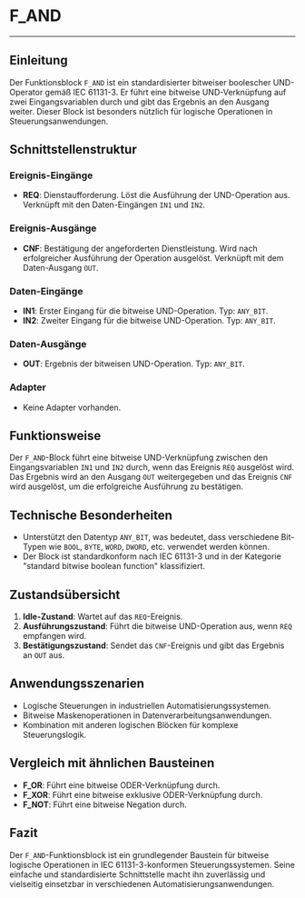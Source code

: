 # F_AND

* * * * * * * * * *
## Einleitung
Der Funktionsblock `F_AND` ist ein standardisierter bitweiser boolescher UND-Operator gemäß IEC 61131-3. Er führt eine bitweise UND-Verknüpfung auf zwei Eingangsvariablen durch und gibt das Ergebnis an den Ausgang weiter. Dieser Block ist besonders nützlich für logische Operationen in Steuerungsanwendungen.

## Schnittstellenstruktur

### **Ereignis-Eingänge**
- **REQ**: Dienstaufforderung. Löst die Ausführung der UND-Operation aus. Verknüpft mit den Daten-Eingängen `IN1` und `IN2`.

### **Ereignis-Ausgänge**
- **CNF**: Bestätigung der angeforderten Dienstleistung. Wird nach erfolgreicher Ausführung der Operation ausgelöst. Verknüpft mit dem Daten-Ausgang `OUT`.

### **Daten-Eingänge**
- **IN1**: Erster Eingang für die bitweise UND-Operation. Typ: `ANY_BIT`.
- **IN2**: Zweiter Eingang für die bitweise UND-Operation. Typ: `ANY_BIT`.

### **Daten-Ausgänge**
- **OUT**: Ergebnis der bitweisen UND-Operation. Typ: `ANY_BIT`.

### **Adapter**
- Keine Adapter vorhanden.

## Funktionsweise
Der `F_AND`-Block führt eine bitweise UND-Verknüpfung zwischen den Eingangsvariablen `IN1` und `IN2` durch, wenn das Ereignis `REQ` ausgelöst wird. Das Ergebnis wird an den Ausgang `OUT` weitergegeben und das Ereignis `CNF` wird ausgelöst, um die erfolgreiche Ausführung zu bestätigen.

## Technische Besonderheiten
- Unterstützt den Datentyp `ANY_BIT`, was bedeutet, dass verschiedene Bit-Typen wie `BOOL`, `BYTE`, `WORD`, `DWORD`, etc. verwendet werden können.
- Der Block ist standardkonform nach IEC 61131-3 und in der Kategorie "standard bitwise boolean function" klassifiziert.

## Zustandsübersicht
1. **Idle-Zustand**: Wartet auf das `REQ`-Ereignis.
2. **Ausführungszustand**: Führt die bitweise UND-Operation aus, wenn `REQ` empfangen wird.
3. **Bestätigungszustand**: Sendet das `CNF`-Ereignis und gibt das Ergebnis an `OUT` aus.

## Anwendungsszenarien
- Logische Steuerungen in industriellen Automatisierungssystemen.
- Bitweise Maskenoperationen in Datenverarbeitungsanwendungen.
- Kombination mit anderen logischen Blöcken für komplexe Steuerungslogik.

## Vergleich mit ähnlichen Bausteinen
- **F_OR**: Führt eine bitweise ODER-Verknüpfung durch.
- **F_XOR**: Führt eine bitweise exklusive ODER-Verknüpfung durch.
- **F_NOT**: Führt eine bitweise Negation durch.

## Fazit
Der `F_AND`-Funktionsblock ist ein grundlegender Baustein für bitweise logische Operationen in IEC 61131-3-konformen Steuerungssystemen. Seine einfache und standardisierte Schnittstelle macht ihn zuverlässig und vielseitig einsetzbar in verschiedenen Automatisierungsanwendungen.